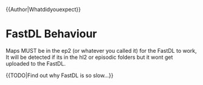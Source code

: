 {{Author|Whatdidyouexpect}}
# FastDL Behaviour

Maps MUST be in the ep2 (or whatever you called it) for the FastDL to work, It will be detected if its in the hl2 or episodic folders but it wont get uploaded to the FastDL.

{{TODO|Find out why FastDL is so slow...}}
